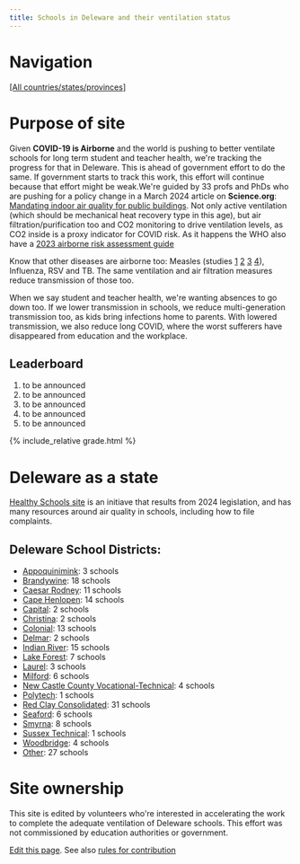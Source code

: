 ```yaml
---
title: Schools in Deleware and their ventilation status
---
```


# Navigation

[[All countries/states/provinces]](..)

# Purpose of site

Given **COVID-19 is Airborne** and the world is pushing to better ventilate schools for long term student and teacher health, we're tracking the progress for that in Deleware. This is ahead of government effort to do the same. If government starts to track this work, this effort will continue because that effort might be weak.We're guided by 33 profs and PhDs who are pushing for a policy change in a March 2024 article on **Science.org**: [Mandating indoor air quality for public buildings](https://drive.google.com/file/d/16l_IH47cQtC7fFuafvHca7ORNVGITxx8/view). Not only active ventilation (which should be mechanical heat recovery type in this age), but air filtration/purification too and CO2 monitoring to drive ventilation levels, as CO2 inside is a proxy indicator for COVID risk. As it happens the WHO also have a [2023 airborne risk assessment guide](https://iris.who.int/handle/10665/376346)

Know that other diseases are airborne too: Measles (studies [1](https://www.ncbi.nlm.nih.gov/pmc/articles/PMC2810934/pdf/10982072.pdf) [2](https://www.ncbi.nlm.nih.gov/pmc/articles/PMC3880795/pdf/nihms532643.pdf) [3](https://pubmed.ncbi.nlm.nih.gov/31257413/) [4](https://www.sciencedirect.com/science/article/pii/S0196655316305363)), Influenza, RSV and TB. The same ventilation and air filtration measures reduce transmission of those too.

 When we say student and teacher health, we're wanting absences to go down too. If we lower transmission in schools, we reduce multi-generation transmission too, as kids bring infections home to parents. With lowered transmission, we also reduce long COVID, where the worst sufferers have disappeared from education and the workplace.


## Leaderboard

1. to be announced
2. to be announced
3. to be announced
4. to be announced
5. to be announced

{% include_relative grade.html %}

# Deleware as a state

[Healthy Schools site](https://publichealthalerts.delaware.gov/healthyschools/) is an initiave that results from 2024 legislation, and has many resources around air quality in schools, including how to file complaints.

## Deleware School Districts:

- [Appoquinimink](Appoquinimink/): 3 schools
- [Brandywine](Brandywine/): 18 schools
- [Caesar Rodney](Caesar_Rodney/): 11 schools
- [Cape Henlopen](Cape_Henlopen/): 14 schools
- [Capital](Capital/): 2 schools
- [Christina](Christina/): 2 schools
- [Colonial](Colonial/): 13 schools
- [Delmar](Delmar/): 2 schools
- [Indian River](Indian_River/): 15 schools
- [Lake Forest](Lake_Forest/): 7 schools
- [Laurel](Laurel/): 3 schools
- [Milford](Milford/): 6 schools
- [New Castle County Vocational-Technical](New_Castle_County_Vocational-Technical/): 4 schools
- [Polytech](Polytech/): 1 schools
- [Red Clay Consolidated](Red_Clay_Consolidated/): 31 schools
- [Seaford](Seaford/): 6 schools
- [Smyrna](Smyrna/): 8 schools
- [Sussex Technical](Sussex_Technical/): 1 schools
- [Woodbridge](Woodbridge/): 4 schools
- [Other](Other/): 27 schools


# Site ownership

This site is edited by volunteers who're interested in accelerating the work to complete the adequate ventilation of Deleware schools. This effort was not commissioned by education authorities or government.

[Edit this page](https://github.com/ventilate-schools/DE/edit/main/index.md). See also [rules for contribution](./contribution_rules/)
